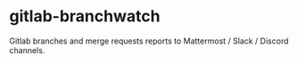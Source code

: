 # gitlab-branchwatch

Gitlab branches and merge requests reports to Mattermost / Slack / Discord channels. 
